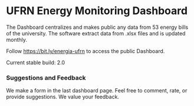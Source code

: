 # UFRN Energy Monitoring Dashboard  

The Dashboard centralizes and makes public any data from 53 energy bills of the university. The software extract data from .xlsx files and is updated monthly. 

Follow https://bit.ly/energia-ufrn to access the public Dashboard. 

Current stable build: 2.0

### Suggestions and Feedback

We make a form in the last dashboard page. Feel free to comment, rate, or provide suggestions. We value your feedback. 
